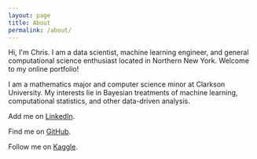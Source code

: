 ```yaml
---
layout: page
title: About
permalink: /about/
---
```


Hi, I'm Chris. I am a data scientist, machine learning engineer, and general computational science enthusiast located in Northern New York. Welcome to my online portfolio!

I am a mathematics major and computer science minor at Clarkson University. My interests lie in Bayesian treatments of machine learning, computational statistics, and other data-driven analysis.

Add me on [LinkedIn](https://www.linkedin.com/in/chris-c-8a55bb85/).

Find me on [GitHub](https://github.com/chriscarter2357).

Follow me on [Kaggle](https://www.kaggle.com/carterce).
